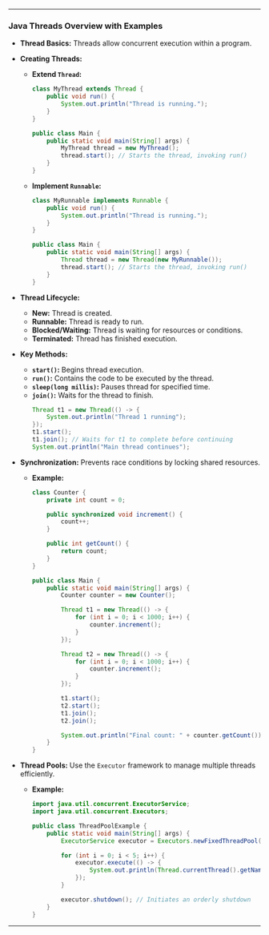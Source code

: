 
---

### **Java Threads Overview with Examples**

- **Thread Basics:** Threads allow concurrent execution within a program.

- **Creating Threads:**
  - **Extend `Thread`:**
    ```java
    class MyThread extends Thread {
        public void run() {
            System.out.println("Thread is running.");
        }
    }

    public class Main {
        public static void main(String[] args) {
            MyThread thread = new MyThread();
            thread.start(); // Starts the thread, invoking run()
        }
    }
    ```
  - **Implement `Runnable`:**
    ```java
    class MyRunnable implements Runnable {
        public void run() {
            System.out.println("Thread is running.");
        }
    }

    public class Main {
        public static void main(String[] args) {
            Thread thread = new Thread(new MyRunnable());
            thread.start(); // Starts the thread, invoking run()
        }
    }
    ```

- **Thread Lifecycle:** 
  - **New:** Thread is created.
  - **Runnable:** Thread is ready to run.
  - **Blocked/Waiting:** Thread is waiting for resources or conditions.
  - **Terminated:** Thread has finished execution.

- **Key Methods:**
  - **`start()`:** Begins thread execution.
  - **`run()`:** Contains the code to be executed by the thread.
  - **`sleep(long millis)`:** Pauses thread for specified time.
  - **`join()`:** Waits for the thread to finish.
    ```java
    Thread t1 = new Thread(() -> {
        System.out.println("Thread 1 running");
    });
    t1.start();
    t1.join(); // Waits for t1 to complete before continuing
    System.out.println("Main thread continues");
    ```

- **Synchronization:** Prevents race conditions by locking shared resources.
  - **Example:**
    ```java
    class Counter {
        private int count = 0;

        public synchronized void increment() {
            count++;
        }

        public int getCount() {
            return count;
        }
    }

    public class Main {
        public static void main(String[] args) {
            Counter counter = new Counter();

            Thread t1 = new Thread(() -> {
                for (int i = 0; i < 1000; i++) {
                    counter.increment();
                }
            });

            Thread t2 = new Thread(() -> {
                for (int i = 0; i < 1000; i++) {
                    counter.increment();
                }
            });

            t1.start();
            t2.start();
            t1.join();
            t2.join();

            System.out.println("Final count: " + counter.getCount()); // 2000
        }
    }
    ```

- **Thread Pools:** Use the `Executor` framework to manage multiple threads efficiently.
  - **Example:**
    ```java
    import java.util.concurrent.ExecutorService;
    import java.util.concurrent.Executors;

    public class ThreadPoolExample {
        public static void main(String[] args) {
            ExecutorService executor = Executors.newFixedThreadPool(3);

            for (int i = 0; i < 5; i++) {
                executor.execute(() -> {
                    System.out.println(Thread.currentThread().getName() + " is running");
                });
            }

            executor.shutdown(); // Initiates an orderly shutdown
        }
    }
    ```

---
